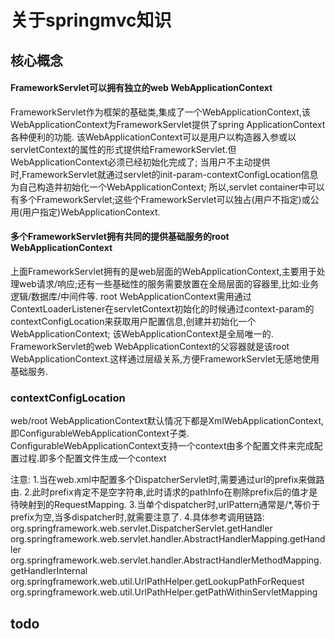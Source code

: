 # 关于springmvc知识

## 核心概念

#### FrameworkServlet可以拥有独立的web WebApplicationContext
FrameworkServlet作为框架的基础类,集成了一个WebApplicationContext,该WebApplicationContext为FrameworkServlet提供了spring ApplicationContext各种便利的功能.
该WebApplicationContext可以是用户以构造器入参或以servletContext的属性的形式提供给FrameworkServlet.但WebApplicationContext必须已经初始化完成了;
当用户不主动提供时,FrameworkServlet就通过servlet的init-param-contextConfigLocation信息为自己构造并初始化一个WebApplicationContext;
所以,servlet container中可以有多个FrameworkServlet;这些个FrameworkServlet可以独占(用户不指定)或公用(用户指定)WebApplicationContext.

#### 多个FrameworkServlet拥有共同的提供基础服务的root WebApplicationContext
上面FrameworkServlet拥有的是web层面的WebApplicationContext,主要用于处理web请求/响应;还有一些基础性的服务需要放置在全局层面的容器里,比如:业务逻辑/数据库/中间件等.
root WebApplicationContext需用通过ContextLoaderListener在servletContext初始化的时候通过context-param的contextConfigLocation来获取用户配置信息,创建并初始化一个WebApplicationContext;
该WebApplicationContext是全局唯一的.
FrameworkServlet的web WebApplicationContext的父容器就是该root WebApplicationContext.这样通过层级关系,方便FrameworkServlet无感地使用基础服务.

### contextConfigLocation
web/root WebApplicationContext默认情况下都是XmlWebApplicationContext,即ConfigurableWebApplicationContext子类.
ConfigurableWebApplicationContext支持一个context由多个配置文件来完成配置过程.即多个配置文件生成一个context


注意:
1.当在web.xml中配置多个DispatcherServlet时,需要通过url的prefix来做路由.
2.此时prefix肯定不是空字符串,此时请求的pathInfo在剔除prefix后的值才是待映射到的RequestMapping.
3.当单个dispatcher时,urlPattern通常是/*,等价于prefix为空,当多dispatcher时,就需要注意了.
4.具体参考调用链路:
org.springframework.web.servlet.DispatcherServlet.getHandler
    org.springframework.web.servlet.handler.AbstractHandlerMapping.getHandler
        org.springframework.web.servlet.handler.AbstractHandlerMethodMapping.getHandlerInternal
            org.springframework.web.util.UrlPathHelper.getLookupPathForRequest
                org.springframework.web.util.UrlPathHelper.getPathWithinServletMapping


## todo
